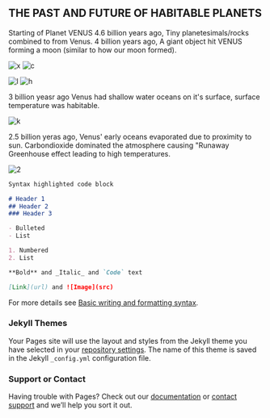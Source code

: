 ## THE PAST AND FUTURE OF HABITABLE PLANETS 

Starting of Planet VENUS
4.6 billion years ago, Tiny planetesimals/rocks combined to from Venus.
4 billion years ago, A giant object hit VENUS forming a moon (similar to how our moon formed).

![x](https://user-images.githubusercontent.com/99862478/157416097-c99a4724-6fce-40df-84e6-5ec6e53c338c.PNG) ![c](https://user-images.githubusercontent.com/99862478/157416746-a940d8ce-f67e-47cb-b3fc-fd9b6dfaf5dd.PNG)


![l](https://user-images.githubusercontent.com/99862478/157418162-cf74794f-6404-4f39-a34e-fcd4f7583b09.PNG)
![h](https://user-images.githubusercontent.com/99862478/157419785-1f562147-1e28-4db3-a60d-8e473516ac10.PNG)



 3 billion yeasr ago Venus had shallow water oceans on it's surface, surface temperature was habitable.
 
 ![k](https://user-images.githubusercontent.com/99862478/157421284-b62b6bbc-4cfe-4b99-85bb-4497b7f87162.PNG)



2.5 billion yeras ago, Venus' early oceans evaporated due to proximity to sun. Carbondioxide dominated the atmosphere causing "Runaway Greenhouse effect leading to high temperatures.

![2](https://user-images.githubusercontent.com/99862478/157422715-9447529e-8ab8-4681-ba59-a67d69ea7703.PNG)







```markdown
Syntax highlighted code block

# Header 1
## Header 2
### Header 3

- Bulleted
- List

1. Numbered
2. List

**Bold** and _Italic_ and `Code` text

[Link](url) and ![Image](src)
```

For more details see [Basic writing and formatting syntax](https://docs.github.com/en/github/writing-on-github/getting-started-with-writing-and-formatting-on-github/basic-writing-and-formatting-syntax).

### Jekyll Themes

Your Pages site will use the layout and styles from the Jekyll theme you have selected in your [repository settings](https://github.com/Daassshhh/Daassshhhgithub.com/settings/pages). The name of this theme is saved in the Jekyll `_config.yml` configuration file.

### Support or Contact

Having trouble with Pages? Check out our [documentation](https://docs.github.com/categories/github-pages-basics/) or [contact support](https://support.github.com/contact) and we’ll help you sort it out.
